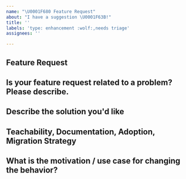 ```yaml
---
name: "\U0001F680 Feature Request"
about: "I have a suggestion \U0001F63B!"
title: ''
labels: 'type: enhancement :wolf:,needs triage'
assignees: ''

---
```


## Feature Request

## Is your feature request related to a problem? Please describe.
<!-- A clear and concise description of what the problem is. Ex. I have an issue when [...] -->

## Describe the solution you'd like
<!-- A clear and concise description of what you want to happen. Add any considered drawbacks. -->

## Teachability, Documentation, Adoption, Migration Strategy
<!-- If you can, explain how users will be able to use this and possibly write out a version the docs. Maybe a screenshot or design? -->

## What is the motivation / use case for changing the behavior?
<!-- Describe the motivation or the concrete use case. -->